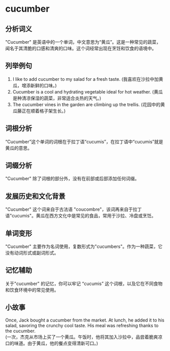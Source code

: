 # cucumber

## 分析词义

  

"Cucumber" 是英语中的一个单词，中文意思为“黄瓜”。这是一种常见的蔬菜，闻名于其清脆的口感和清爽的口味。这个词经常出现在烹饪和饮食的语境中。

  

## 列举例句

  

1.  I like to add cucumber to my salad for a fresh taste. (我喜欢在沙拉中加黄瓜，增添新鲜的口味。)
2.  Cucumber is a cool and hydrating vegetable ideal for hot weather. (黄瓜是种清凉保湿的蔬菜，非常适合炎热的天气。)
3.  The cucumber vines in the garden are climbing up the trellis. (花园中的黄瓜藤正在顺着格子架生长。)

  

## 词根分析

  

“Cucumber”这个单词的词根在于拉丁语“cucumis”，在拉丁语中“cucumis”就是黄瓜的意思。

  

## 词缀分析

  

"Cucumber" 除了词根的部分外，没有在前部或后部添加任何词缀。

  

## 发展历史和文化背景

  

"Cucumber" 这个词来自于古法语 "coucombre"，该词再来自于拉丁语"cucumis"。黄瓜在西方文化中是常见的食品，常用于沙拉、冷盘或烹饪。

  

## 单词变形

  

"Cucumber" 主要作为名词使用，复数形式为"cucumbers"。作为一种蔬菜，它没有动词形式或副词形式。

  

## 记忆辅助

  

关于"cucumber" 的记忆，你可以牢记 “cucumis” 这个词根，以及它在不同食物和饮食环境中的常见使用。

  

## 小故事

  

Once, Jack bought a cucumber from the market. At lunch, he added it to his salad, savoring the crunchy cool taste. His meal was refreshing thanks to the cucumber.  
(一次，杰克从市场上买了一个黄瓜。午饭时，他将其加入沙拉中，品尝着脆爽凉口的味道。由于黄瓜，他的餐点变得清新可口。)
